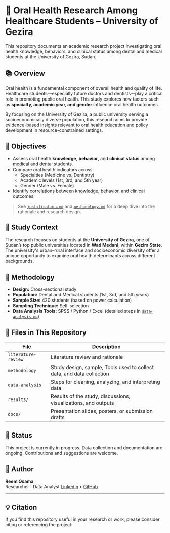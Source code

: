 # 🦷 Oral Health Research Among Healthcare Students – University of Gezira

This repository documents an academic research project investigating oral health knowledge, behaviors, and clinical status among dental and medical students at the University of Gezira, Sudan.

## 📚 Overview

Oral health is a fundamental component of overall health and quality of life. Healthcare students—especially future doctors and dentists—play a critical role in promoting public oral health. This study explores how factors such as **specialty, academic year, and gender** influence oral health outcomes.

By focusing on the University of Gezira, a public university serving a socioeconomically diverse population, this research aims to provide evidence-based insights relevant to oral health education and policy development in resource-constrained settings.

## 🎯 Objectives

- Assess oral health **knowledge**, **behavior**, and **clinical status** among medical and dental students.
- Compare oral health indicators across:
  - Specialties (Medicine vs. Dentistry)
  - Academic levels (1st, 3rd, and 5th year)
  - Gender (Male vs. Female)
- Identify correlations between knowledge, behavior, and clinical outcomes.

> See [`justification.md`](./literature-review/justification.md) and [`methodology.md`](./methodology/README.md) for a deep dive into the rationale and research design.

## 📍 Study Context

The research focuses on students at the **University of Gezira**, one of Sudan’s top public universities located in **Wad Medani**, within **Gezira State**. The university's urban–rural interface and socioeconomic diversity offer a unique opportunity to examine oral health determinants across different backgrounds.

## 🧪 Methodology

- **Design:** Cross-sectional study
- **Population:** Dental and Medical students (1st, 3rd, and 5th years)
- **Sample Size:** 420 students (based on power calculation)
- **Sampling Technique:** Self-selection
- **Data Analysis Tools:** SPSS / Python / Excel (detailed steps in [`data-analysis.md`](./data-analysis.md))

## 📝 Files in This Repository

| File | Description |
|------|-------------|
| `literature-review` | Literature review and rationale |
| `methodology` | Study design, sample, Tools used to collect data, and data collection |
| `data-analysis` | Steps for cleaning, analyzing, and interpreting data |
| `results/` | Results of the study, discussions, visualizations, and outputs |
| `docs/` | Presentation slides, posters, or submission drafts |

## 📌 Status

This project is currently in progress. Data collection and documentation are ongoing. Contributions and suggestions are welcome.

## 🧠 Author

**Reem Osama**  
Researcher | Data Analyst
[LinkedIn](https://www.linkedin.com/in/reosama) • [GitHub](https://github.com/reunicorn1)  

---

## 💡 Citation

If you find this repository useful in your research or work, please consider citing or referencing the project:
